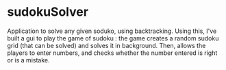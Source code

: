 # sudokuSolver

Application to solve any given soduko, using backtracking.
Using this, I've built a gui to play the game of sudoku : the game creates a random sudoku grid (that can be solved) and solves it in background. 
Then, allows the players to enter numbers, and checks whether the number entered is right or is a mistake. 
